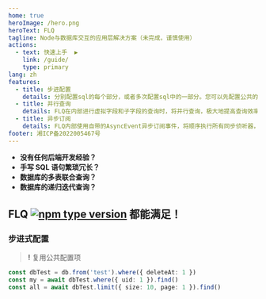 ```yaml
---
home: true
heroImage: /hero.png
heroText: FLQ
tagline: Node与数据库交互的应用层解决方案（未完成，谨慎使用）
actions: 
  - text: 快速上手  ▶
    link: /guide/
    type: primary
lang: zh
features:
  - title: 步进配置
    details: 分别配置sql的每个部分，或者多次配置sql中的一部分。您可以先配置公共的选项，将其保存下来，以便以后使用。
  - title: 并行查询
    details: FLQ在内部进行虚拟字段和子字段的查询时，将并行查询，极大地提高查询效率。
  - title: 异步订阅
    details: FLQ内部使用自带的AsyncEvent异步订阅事件，将顺序执行所有同步侦听器，并且并行执行所有异步侦听器。
footer: 湘ICP备2022005467号
---
```


- **没有任何后端开发经验？**
- **手写 SQL 语句繁琐冗长？**
- **数据库的多表联合查询？**
- **数据库的递归迭代查询？**

## FLQ [![npm type version](https://badgen.net/npm/v/flq)](https://www.npmjs.com/package/flq) 都能满足！

### 步进式配置

> **!** 复用公共配置项

```ts
const dbTest = db.from('test').where({ deleteAt: 1 })
const my = await dbTest.where({ uid: 1 }).find()
const all = await dbTest.limit({ size: 10, page: 1 }).find()
```
